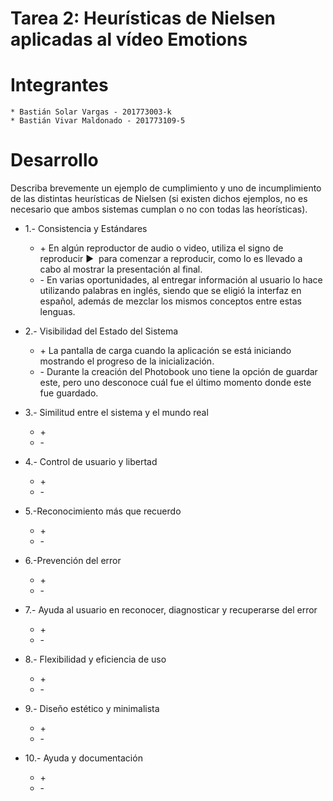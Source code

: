 # Tarea 2: Heurísticas de Nielsen aplicadas al vídeo Emotions

# Integrantes  
	* Bastián Solar Vargas - 201773003-k  
	* Bastián Vivar Maldonado - 201773109-5  

# Desarrollo  
Describa brevemente un ejemplo de cumplimiento y uno de incumplimiento de las distintas heurísticas de Nielsen (si existen dichos ejemplos, no es necesario que ambos sistemas cumplan o no con todas las heorísticas).  

* 1.- Consistencia y Estándares  
	* \+ En algún reproductor de audio o video, utiliza el signo de reproducir ▶ ️ para comenzar a reproducir, como lo es llevado a cabo al mostrar la presentación al final.  
 	* \- En varias oportunidades, al entregar información al usuario lo hace utilizando palabras en inglés, siendo que se eligió la interfaz en español, además de mezclar los mismos conceptos entre estas lenguas.  

* 2.- Visibilidad del Estado del Sistema
	* \+ La pantalla de carga cuando la aplicación se está iniciando mostrando el progreso de la inicialización.
	* \- Durante la creación del Photobook uno tiene la opción de guardar este, pero uno desconoce cuál fue el último momento donde este fue guardado.

* 3.- Similitud entre el sistema y el mundo real
	* \+ 
	* \- 

* 4.- Control de usuario y libertad
	* \+ 
	* \- 

* 5.-Reconocimiento más que recuerdo
	* \+ 
	* \- 

* 6.-Prevención del error
	* \+ 
	* \- 

* 7.- Ayuda al usuario en reconocer, diagnosticar y recuperarse del error
	* \+ 
	* \- 

* 8.- Flexibilidad y eficiencia de uso
	* \+ 
	* \- 

* 9.- Diseño estético y minimalista
	* \+ 
	* \- 

* 10.- Ayuda y documentación
	* \+ 
	* \- 

